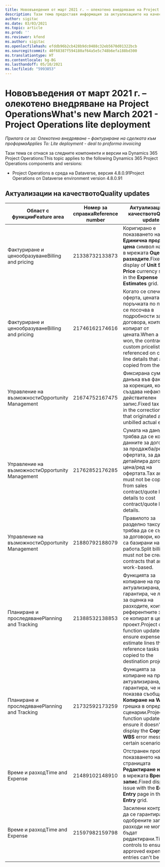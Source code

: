 ```yaml
---
title: Нововъведения от март 2021 г. – олекотено внедряване на Project Operations
description: Тази тема предоставя информация за актуализациите на качеството, налични в изданието на леко внедряване на Project Operations от март 2021 г.
author: sigitac
ms.date: 03/03/2021
ms.topic: article
ms.prod: ''
ms.reviewer: kfend
ms.author: sigitac
ms.openlocfilehash: efddb96b2cb428b9dc0488c32eb5670d01322bcb
ms.sourcegitcommit: 40f68387f594180af64a5e5c748b6efa188bd300
ms.translationtype: HT
ms.contentlocale: bg-BG
ms.lasthandoff: 05/10/2021
ms.locfileid: "5993853"
---
```

# <a name="whats-new-march-2021---project-operations-lite-deployment"></a><span data-ttu-id="0d3fc-103">Нововъведения от март 2021 г. – олекотено внедряване на Project Operations</span><span class="sxs-lookup"><span data-stu-id="0d3fc-103">What's new March 2021 - Project Operations lite deployment</span></span>

<span data-ttu-id="0d3fc-104">_Прилага се за: Олекотено внедряване – фактуриране на сделката към проформа_</span><span class="sxs-lookup"><span data-stu-id="0d3fc-104">_Applies To: Lite deployment - deal to proforma invoicing_</span></span>


<span data-ttu-id="0d3fc-105">Тази тема се отнася за следните компоненти и версии на Dynamics 365 Project Operations:</span><span class="sxs-lookup"><span data-stu-id="0d3fc-105">This topic applies to the following Dynamics 365 Project Operations components and versions:</span></span>

- <span data-ttu-id="0d3fc-106">Project Operations в среда на Dataverse, версия 4.8.0.91</span><span class="sxs-lookup"><span data-stu-id="0d3fc-106">Project Operations on Dataverse environment version 4.8.0.91</span></span> 

## <a name="quality-updates"></a><span data-ttu-id="0d3fc-107">Актуализации на качеството</span><span class="sxs-lookup"><span data-stu-id="0d3fc-107">Quality updates</span></span>

| <span data-ttu-id="0d3fc-108">**Област с функции**</span><span class="sxs-lookup"><span data-stu-id="0d3fc-108">**Feature area**</span></span> | <span data-ttu-id="0d3fc-109">**Номер за справка**</span><span class="sxs-lookup"><span data-stu-id="0d3fc-109">**Reference number**</span></span> | <span data-ttu-id="0d3fc-110">**Актуализация на качеството**</span><span class="sxs-lookup"><span data-stu-id="0d3fc-110">**Quality update**</span></span> |
| --- | --- | --- |
| <span data-ttu-id="0d3fc-111">Фактуриране и ценообразуване</span><span class="sxs-lookup"><span data-stu-id="0d3fc-111">Billing and pricing</span></span> | <span data-ttu-id="0d3fc-112">2133873</span><span class="sxs-lookup"><span data-stu-id="0d3fc-112">2133873</span></span> | <span data-ttu-id="0d3fc-113">Коригирано е показването на **Единична продажна цена** символ на валута в мрежата **Оценки на разходите**.</span><span class="sxs-lookup"><span data-stu-id="0d3fc-113">Fixed the display of **Unit Sales Price** currency symbol in the **Expense Estimates** grid.</span></span> |
| <span data-ttu-id="0d3fc-114">Фактуриране и ценообразуване</span><span class="sxs-lookup"><span data-stu-id="0d3fc-114">Billing and pricing</span></span> | <span data-ttu-id="0d3fc-115">2174616</span><span class="sxs-lookup"><span data-stu-id="0d3fc-115">2174616</span></span> | <span data-ttu-id="0d3fc-116">Когато се спечели оферта, цената на поръчката по поръчка се посочва в подробности за договора, които се копират от цената.</span><span class="sxs-lookup"><span data-stu-id="0d3fc-116">When a quote is won, the contract custom pricelist is referenced on contract line details that are copied from the quote.</span></span> |
| <span data-ttu-id="0d3fc-117">Управление на възможности</span><span class="sxs-lookup"><span data-stu-id="0d3fc-117">Opportunity Management</span></span> | <span data-ttu-id="0d3fc-118">2167475</span><span class="sxs-lookup"><span data-stu-id="0d3fc-118">2167475</span></span> | <span data-ttu-id="0d3fc-119">Фиксирана сума на данъка във фактурата за корекция, която създава нефактуриран действителен запис.</span><span class="sxs-lookup"><span data-stu-id="0d3fc-119">Fixed tax amount in the correction invoice that originated an unbilled actual entry.</span></span> |
| <span data-ttu-id="0d3fc-120">Управление на възможности</span><span class="sxs-lookup"><span data-stu-id="0d3fc-120">Opportunity Management</span></span> | <span data-ttu-id="0d3fc-121">2176285</span><span class="sxs-lookup"><span data-stu-id="0d3fc-121">2176285</span></span> | <span data-ttu-id="0d3fc-122">Сумата на данъка не трябва да се копира от данните за договора за продажба/ред на офертата, за да се детайлира договор за цена/ред на офертата.</span><span class="sxs-lookup"><span data-stu-id="0d3fc-122">Tax amount must not be copied from sales contract/quote line details to cost contract/quote line details.</span></span> |
| <span data-ttu-id="0d3fc-123">Управление на възможности</span><span class="sxs-lookup"><span data-stu-id="0d3fc-123">Opportunity Management</span></span> | <span data-ttu-id="0d3fc-124">2188079</span><span class="sxs-lookup"><span data-stu-id="0d3fc-124">2188079</span></span> | <span data-ttu-id="0d3fc-125">Правилото за разделно таксуване не трябва да се създава за договори, които не са базирани на работа.</span><span class="sxs-lookup"><span data-stu-id="0d3fc-125">Split billing rule must not be created for contracts that are not work-based.</span></span> |
| <span data-ttu-id="0d3fc-126">Планиране и проследяване</span><span class="sxs-lookup"><span data-stu-id="0d3fc-126">Planning and Tracking</span></span> | <span data-ttu-id="0d3fc-127">2138853</span><span class="sxs-lookup"><span data-stu-id="0d3fc-127">2138853</span></span> | <span data-ttu-id="0d3fc-128">Функцията за копиране на проект е актуализирана, за да гарантира, че линиите за оценка на разходите, които референтните задачи се копират в целевия проект.</span><span class="sxs-lookup"><span data-stu-id="0d3fc-128">Project copy function updated to ensure expense estimate lines that reference tasks are copied to the destination project.</span></span> |
| <span data-ttu-id="0d3fc-129">Планиране и проследяване</span><span class="sxs-lookup"><span data-stu-id="0d3fc-129">Planning and Tracking</span></span> | <span data-ttu-id="0d3fc-130">2173259</span><span class="sxs-lookup"><span data-stu-id="0d3fc-130">2173259</span></span> | <span data-ttu-id="0d3fc-131">Функцията за копиране на проект е актуализирана, за да гарантира, че не се показва съобщение **Копиране на WBS** за грешка в определени сценарии.</span><span class="sxs-lookup"><span data-stu-id="0d3fc-131">Project copy function updated to ensure it doesn't display the **Copying WBS** error message in certain scenarios.</span></span> |
| <span data-ttu-id="0d3fc-132">Време и разход</span><span class="sxs-lookup"><span data-stu-id="0d3fc-132">Time and Expense</span></span> | <span data-ttu-id="0d3fc-133">2148910</span><span class="sxs-lookup"><span data-stu-id="0d3fc-133">2148910</span></span> | <span data-ttu-id="0d3fc-134">Отстранен проблем с показването на страницата **Редактиране на запис** в мрежата **Времеви запис**.</span><span class="sxs-lookup"><span data-stu-id="0d3fc-134">Fixed display issue with the **Edit Entry** page in the **Time Entry** grid.</span></span> |
| <span data-ttu-id="0d3fc-135">Време и разход</span><span class="sxs-lookup"><span data-stu-id="0d3fc-135">Time and Expense</span></span> | <span data-ttu-id="0d3fc-136">2159798</span><span class="sxs-lookup"><span data-stu-id="0d3fc-136">2159798</span></span> | <span data-ttu-id="0d3fc-137">Засилени контроли, за да се гарантира, че одобрените записи за разходи не могат да бъдат редактирани.</span><span class="sxs-lookup"><span data-stu-id="0d3fc-137">Tightened controls to ensure approved expense entries can't be edited.</span></span> |


